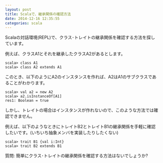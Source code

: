 ```yaml
---
layout: post
title: Scalaで、継承関係の確認方法
date: 2014-12-16 12:35:55
categories: scala
---
```

<p>Scalaの対話環境(REPL)で、クラス･トレイトの継承関係を確認する方法を探しています。</p>

<p>例えば、クラスA1とそれを継承したクラスA2があるとします。</p>

<pre><code>scala&gt; class A1
scala&gt; class A2 extends A1
</code></pre>

<p>このとき、以下のようにA2のインスタンスを作れば、A2はA1のサブクラスであることがわかります。</p>

<pre><code>scala&gt; val a2 = new A2
scala&gt; a2.isInstanceOf[A1]
res1: Boolean = true
</code></pre>

<p>しかし、トレイトの場合はインスタンスが作れないので、このような方法では確認できません。</p>

<p>例えば、以下のようなときにトレイトB2とトレイトB1の継承関係を手軽に確認したいです。(いちいち抽象メンバを実装したりしたくない)</p>

<pre><code>scala&gt; trait B1 {val i:Int}
scala&gt; trait B2 extends B1
</code></pre>

<p>質問: 簡単にクラス･トレイトの継承関係を確認する方法はないでしょうか?</p>
